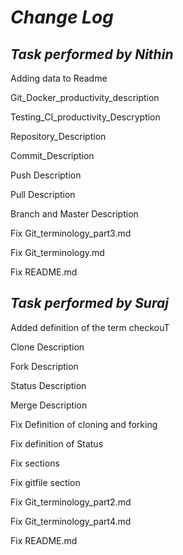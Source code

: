 # *Change Log*
## *Task performed by Nithin*

Adding data to Readme

Git_Docker_productivity_description

Testing_CI_productivity_Descryption

Repository_Description

Commit_Description

Push Description

Pull Description

Branch and Master Description

Fix Git_terminology_part3.md

Fix Git_terminology.md

Fix README.md


## *Task performed by Suraj*
Added definition of the term checkouT

Clone Description

Fork Description

Status Description

Merge Description

Fix Definition of cloning and forking

Fix definition of Status

Fix sections

Fix gitfile section

Fix Git_terminology_part2.md

Fix Git_terminology_part4.md

Fix README.md
